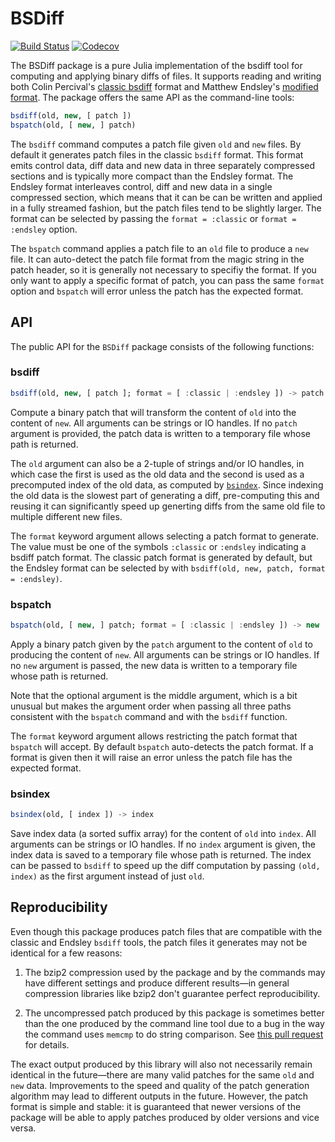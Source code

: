 # BSDiff

[![Build Status](https://travis-ci.org/JuliaIO/BSDiff.jl.svg?branch=master)](https://travis-ci.org/JuliaIO/BSDiff.jl)
[![Codecov](https://codecov.io/gh/JuliaIO/BSDiff.jl/branch/master/graph/badge.svg)](https://codecov.io/gh/JuliaIO/BSDiff.jl)

The BSDiff package is a pure Julia implementation of the bsdiff tool for
computing and applying binary diffs of files. It supports reading and writing
both Colin Percival's [classic bsdiff](http://www.daemonology.net/bsdiff/)
format and Matthew Endsley's [modified
format](https://github.com/mendsley/bsdiff). The package offers the same API as
the command-line tools:

```julia
bsdiff(old, new, [ patch ])
bspatch(old, [ new, ] patch)
```

The `bsdiff` command computes a patch file given `old` and `new` files. By
default it generates patch files in the classic `bsdiff` format. This format
emits control data, diff data and new data in three separately compressed
sections and is typically more compact than the Endsley format. The Endsley
format interleaves control, diff and new data in a single compressed section,
which means that it can be can be written and applied in a fully streamed
fashion, but the patch files tend to be slightly larger. The format can be
selected by passing the `format = :classic` or `format = :endsley` option.

The `bspatch` command applies a patch file to an `old` file to produce a `new`
file. It can auto-detect the patch file format from the magic string in the
patch header, so it is generally not necessary to specifiy the format. If you
only want to apply a specific format of patch, you can pass the same `format`
option and `bspatch` will error unless the patch has the expected format.

## API

The public API for the `BSDiff` package consists of the following functions:

<!-- BEGIN: copied from inline doc strings -->

### bsdiff

```julia
bsdiff(old, new, [ patch ]; format = [ :classic | :endsley ]) -> patch
```
Compute a binary patch that will transform the content of `old` into the content
of `new`. All arguments can be strings or IO handles. If no `patch` argument is
provided, the patch data is written to a temporary file whose path is returned.

The `old` argument can also be a 2-tuple of strings and/or IO handles, in which
case the first is used as the old data and the second is used as a precomputed
index of the old data, as computed by [`bsindex`](@ref). Since indexing the old
data is the slowest part of generating a diff, pre-computing this and reusing it
can significantly speed up generting diffs from the same old file to multiple
different new files.

The `format` keyword argument allows selecting a patch format to generate. The
value must be one of the symbols `:classic` or `:endsley` indicating a bsdiff
patch format. The classic patch format is generated by default, but the Endsley
format can be selected by with `bsdiff(old, new, patch, format = :endsley)`.

### bspatch

```julia
bspatch(old, [ new, ] patch; format = [ :classic | :endsley ]) -> new
```
Apply a binary patch given by the `patch` argument to the content of `old` to
producing the content of `new`. All arguments can be strings or IO handles. If
no `new` argument is passed, the new data is written to a temporary file whose
path is returned.

Note that the optional argument is the middle argument, which is a bit unusual
but makes the argument order when passing all three paths consistent with the
`bspatch` command and with the `bsdiff` function.

The `format` keyword argument allows restricting the patch format that `bspatch`
will accept. By default `bspatch` auto-detects the patch format. If a format is
given then it will raise an error unless the patch file has the expected format.

### bsindex

```julia
bsindex(old, [ index ]) -> index
```
Save index data (a sorted suffix array) for the content of `old` into `index`.
All arguments can be strings or IO handles. If no `index` argument is given, the
index data is saved to a temporary file whose path is returned. The index can be
passed to `bsdiff` to speed up the diff computation by passing `(old, index)` as
the first argument instead of just `old`.

<!-- END: copied from inline doc strings -->

## Reproducibility

Even though this package produces patch files that are compatible with the
classic and Endsley `bsdiff` tools, the patch files it generates may not be
identical for a few reasons:

1. The bzip2 compression used by the package and by the commands may have
   different settings and produce different results—in general compression
   libraries like bzip2 don't guarantee perfect reproducibility.

2. The uncompressed patch produced by this package is sometimes better than
   the one produced by the command line tool due to a bug in the way the
   command uses `memcmp` to do string comparison. See
   [this pull request](https://github.com/JuliaIO/BSDiff.jl/pull/8) for details.

The exact output produced by this library will also not necessarily remain
identical in the future—there are many valid patches for the same `old` and
`new` data. Improvements to the speed and quality of the patch generation
algorithm may lead to different outputs in the future. However, the patch format
is simple and stable: it is guaranteed that newer versions of the package will
be able to apply patches produced by older versions and vice versa.
